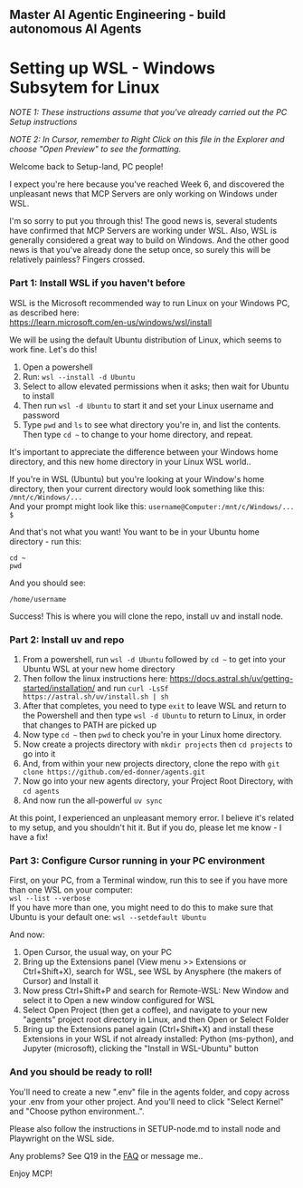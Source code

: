 ## Master AI Agentic Engineering -  build autonomous AI Agents

# Setting up WSL - Windows Subsytem for Linux

_NOTE 1: These instructions assume that you've already carried out the PC Setup instructions_

_NOTE 2: In Cursor, remember to Right Click on this file in the Explorer and choose "Open Preview" to see the formatting._

Welcome back to Setup-land, PC people!

I expect you're here because you've reached Week 6, and discovered the unpleasant news that MCP Servers are only working on Windows under WSL.

I'm so sorry to put you through this! The good news is, several students have confirmed that MCP Servers are working under WSL. Also, WSL is generally considered a great way to build on Windows. And the other good news is that you've already done the setup once, so surely this will be relatively painless? Fingers crossed.

### Part 1: Install WSL if you haven't before

WSL is the Microsoft recommended way to run Linux on your Windows PC, as described here:  
https://learn.microsoft.com/en-us/windows/wsl/install

We will be using the default Ubuntu distribution of Linux, which seems to work fine. Let's do this!

1. Open a powershell
2. Run: `wsl --install -d Ubuntu`
3. Select to allow elevated permissions when it asks; then wait for Ubuntu to install
4. Then run `wsl -d Ubuntu` to start it and set your Linux username and password
5. Type `pwd` and `ls` to see what directory you're in, and list the contents. Then type `cd ~` to change to your home directory, and repeat.

It's important to appreciate the difference between your Windows home directory, and this new home directory in your Linux WSL world..

If you're in WSL (Ubuntu) but you're looking at your Window's home directory, then your current directory would look something like this:  
`/mnt/c/Windows/...`  
And your prompt might look like this:
`username@Computer:/mnt/c/Windows/... $`  

And that's not what you want! You want to be in your Ubuntu home directory - run this:

`cd ~`  
`pwd`

And you should see:

`/home/username`

Success! This is where you will clone the repo, install uv and install node.

### Part 2: Install uv and repo

1. From a powershell, run `wsl -d Ubuntu` followed by `cd ~` to get into your Ubuntu WSL at your new home directory    
2. Then follow the linux instructions here: https://docs.astral.sh/uv/getting-started/installation/ and run `curl -LsSf https://astral.sh/uv/install.sh | sh`
3. After that completes, you need to type `exit` to leave WSL and return to the Powershell and then type `wsl -d Ubuntu` to return to Linux, in order that changes to PATH are picked up
4. Now type `cd ~` then `pwd` to check you're in your Linux home directory. 
5. Now create a projects directory with `mkdir projects` then `cd projects` to go into it
6. And, from within your new projects directory, clone the repo with `git clone https://github.com/ed-donner/agents.git`
7. Now go into your new agents directory, your Project Root Directory, with `cd agents`
8. And now run the all-powerful `uv sync`

At this point, I experienced an unpleasant memory error. I believe it's related to my setup, and you shouldn't hit it. But if you do, please let me know - I have a fix!

### Part 3: Configure Cursor running in your PC environment

First, on your PC, from a Terminal window, run this to see if you have more than one WSL on your computer:  
`wsl --list --verbose`  
If you have more than one, you might need to do this to make sure that Ubuntu is your default one:
`wsl --setdefault Ubuntu`  

And now:

1. Open Cursor, the usual way, on your PC
2. Bring up the Extensions panel (View menu >> Extensions or Ctrl+Shift+X), search for WSL, see WSL by Anysphere (the makers of Cursor) and Install it
3. Now press Ctrl+Shift+P and search for Remote-WSL: New Window and select it to Open a new window configured for WSL
4. Select Open Project (then get a coffee), and navigate to your new "agents" project root directory in Linux, and then Open or Select Folder
5. Bring up the Extensions panel again (Ctrl+Shift+X) and install these Extensions in your WSL if not already installed: Python (ms-python), and Jupyter (microsoft), clicking the "Install in WSL-Ubuntu" button

### And you should be ready to roll!

You'll need to create a new ".env" file in the agents folder, and copy across your .env from your other project. And you'll need to click "Select Kernel" and "Choose python environment..".

Please also follow the instructions in SETUP-node.md to install node and Playwright on the WSL side.

Any problems? See Q19 in the [FAQ](https://edwarddonner.com/faq) or message me..

Enjoy MCP!
